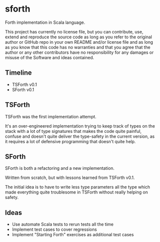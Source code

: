# sforth
Forth implementation in Scala language.

This project has currently no license file,
but you can contribute, use, extend and reproduce the source code
as long as you refer to the original author or GitHub repo
in your own README and/or license file and
as long as you know that this code has no warranties
and that you agree that the author or any other contributors
have no responsibility for any damages or misuse of the Software
and ideas contained.

## Timeline

- TSForth v0.1
- SForth v0.1

## TSForth
TSForth was the first implementation attempt.

It's an over-engineered implementation trying to keep track of types on
the stack with a lot of type signatures that makes the code quite painful,
confuse and doesn't quite deliver the type-safety in the current version,
as it requires a lot of defensive programming that doesn't quite help.

## SForth

SForth is both a refactoring and a new implementation.

Written from scratch, but with lessons learned from TSForth v0.1.

The initial idea is to have to write less type parameters all the type which
made everything quite troublesome in TSForth without really helping
on safety.

## Ideas

- Use automate Scala tests to rerun tests all the time
- Implement test cases to cover regressions
- Implement "Starting Forth" exercises as additional test cases

